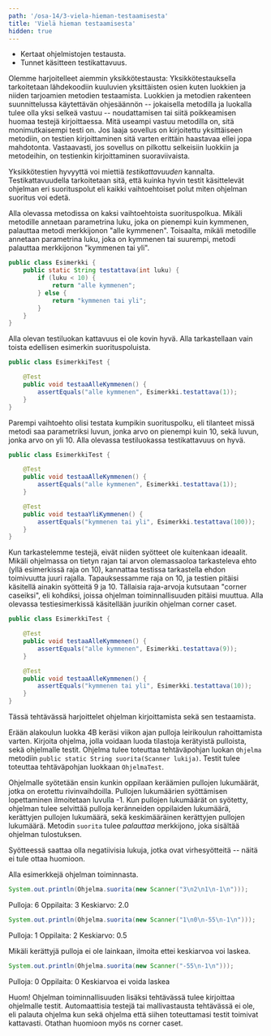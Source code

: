 ```yaml
---
path: '/osa-14/3-viela-hieman-testaamisesta'
title: 'Vielä hieman testaamisesta'
hidden: true
---
```


<text-box variant='learningObjectives' name='Oppimistavoitteet'>

- Kertaat ohjelmistojen testausta.
- Tunnet käsitteen testikattavuus.

</text-box>


Olemme harjoitelleet aiemmin yksikkötestausta: Yksikkötestauksella tarkoitetaan lähdekoodiin kuuluvien yksittäisten osien kuten luokkien ja niiden tarjoamien metodien testaamista. Luokkien ja metodien rakenteen suunnittelussa käytettävän ohjesäännön -- jokaisella metodilla ja luokalla tulee olla yksi selkeä vastuu -- noudattamisen tai siitä poikkeamisen huomaa testejä kirjoittaessa. Mitä useampi vastuu metodilla on, sitä monimutkaisempi testi on. Jos laaja sovellus on kirjoitettu yksittäiseen metodiin, on testien kirjoittaminen sitä varten erittäin haastavaa ellei jopa mahdotonta. Vastaavasti, jos sovellus on pilkottu selkeisiin luokkiin ja metodeihin, on testienkin kirjoittaminen suoraviivaista.

Yksikkötestien hyvyyttä voi miettiä *testikattavuuden* kannalta. Testikattavuudella tarkoitetaan sitä, että kuinka hyvin testit käsittelevät ohjelman eri suorituspolut eli kaikki vaihtoehtoiset polut miten ohjelman suoritus voi edetä.

Alla olevassa metodissa on kaksi vaihtoehtoista suorituspolkua. Mikäli metodille annetaan parametrina luku, joka on pienempi kuin kymmenen, palauttaa metodi merkkijonon "alle kymmenen". Toisaalta, mikäli metodille annetaan parametrina luku, joka on kymmenen tai suurempi, metodi palauttaa merkkijonon "kymmenen tai yli".


```java
public class Esimerkki {
    public static String testattava(int luku) {
        if (luku < 10) {
            return "alle kymmenen";
        } else {
            return "kymmenen tai yli";
        }
    }
}
```

Alla olevan testiluokan kattavuus ei ole kovin hyvä. Alla tarkastellaan vain toista edellisen esimerkin suorituspoluista.

```java
public class EsimerkkiTest {

    @Test
    public void testaaAlleKymmenen() {
        assertEquals("alle kymmenen", Esimerkki.testattava(1));
    }
}
```

Parempi vaihtoehto olisi testata kumpikin suorituspolku, eli tilanteet missä metodi saa parametriksi luvun, jonka arvo on pienempi kuin 10, sekä luvun, jonka arvo on yli 10. Alla olevassa testiluokassa testikattavuus on hyvä.

```java
public class EsimerkkiTest {

    @Test
    public void testaaAlleKymmenen() {
        assertEquals("alle kymmenen", Esimerkki.testattava(1));
    }

    @Test
    public void testaaYliKymmenen() {
        assertEquals("kymmenen tai yli", Esimerkki.testattava(100));
    }
}
```

Kun tarkastelemme testejä, eivät niiden syötteet ole kuitenkaan ideaalit. Mikäli ohjelmassa on tietyn rajan tai arvon olemassaoloa tarkasteleva ehto (yllä esimerkissä raja on 10), kannattaa testissa tarkastella ehdon toimivuutta juuri rajalla. Tapauksessamme raja on 10, ja testien pitäisi käsitellä ainakin syötteitä 9 ja 10. Tällaisia raja-arvoja kutsutaan "corner caseiksi", eli kohdiksi, joissa ohjelman toiminnallisuuden pitäisi muuttua. Alla olevassa testiesimerkissä käsitellään juurikin ohjelman corner caset.


```java
public class EsimerkkiTest {

    @Test
    public void testaaAlleKymmenen() {
        assertEquals("alle kymmenen", Esimerkki.testattava(9));
    }

    @Test
    public void testaaAlleKymmenen() {
        assertEquals("kymmenen tai yli", Esimerkki.testattava(10));
    }
}
```

<programming-exercise name='Testausta' tmcname='osa14-Osa14_06.Testausta'>

Tässä tehtävässä harjoittelet ohjelman kirjoittamista sekä sen testaamista.

Erään alakoulun luokka 4B keräsi viikon ajan pulloja leirikoulun rahoittamista varten. Kirjoita ohjelma, jolla voidaan luoda tilastoja kerätyistä pulloista, sekä ohjelmalle testit. Ohjelma tulee toteuttaa tehtäväpohjan luokan `Ohjelma` metodiin `public static String suorita(Scanner lukija)`. Testit tulee toteuttaa tehtäväpohjan luokkaan `OhjelmaTest`.

Ohjelmalle syötetään ensin kunkin oppilaan keräämien pullojen lukumäärät, jotka on erotettu rivinvaihdoilla. Pullojen lukumäärien syöttämisen lopettaminen ilmoitetaan luvulla -1. Kun pullojen lukumäärät on syötetty, ohjelman tulee selvittää pulloja keränneiden oppilaiden lukumäärä, kerättyjen pullojen lukumäärä, sekä keskimääräinen kerättyjen pullojen lukumäärä. Metodin `suorita` tulee *palauttaa* merkkijono, joka sisältää ohjelman tulostuksen.

Syötteessä saattaa olla negatiivisia lukuja, jotka ovat virhesyötteitä -- näitä ei tule ottaa huomioon.

Alla esimerkkejä ohjelman toiminnasta.

```java
System.out.println(Ohjelma.suorita(new Scanner("3\n2\n1\n-1\n")));
```

<sample-output>

Pulloja: 6
Oppilaita: 3
Keskiarvo: 2.0

</sample-output>

```java
System.out.println(Ohjelma.suorita(new Scanner("1\n0\n-55\n-1\n")));
```

<sample-output>

Pulloja: 1
Oppilaita: 2
Keskiarvo: 0.5

</sample-output>

Mikäli kerättyjä pulloja ei ole lainkaan, ilmoita ettei keskiarvoa voi laskea.

```java
System.out.println(Ohjelma.suorita(new Scanner("-55\n-1\n")));
```

<sample-output>

Pulloja: 0
Oppilaita: 0
Keskiarvoa ei voida laskea

</sample-output>

Huom! Ohjelman toiminnallisuuden lisäksi tehtävässä tulee kirjoittaa ohjelmalle testit. Automaattisia testejä tai mallivastausta tehtävässä ei ole, eli palauta ohjelma kun sekä ohjelma että siihen toteuttamasi testit toimivat kattavasti. Otathan huomioon myös ns corner caset.

</programming-exercise>

